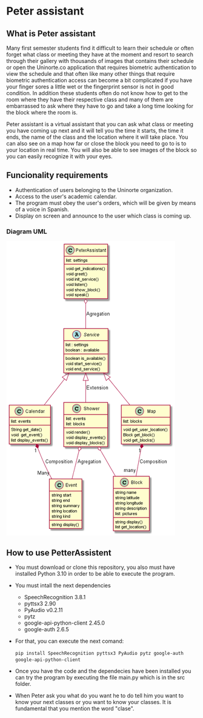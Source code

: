 # Peter assistant

## What is Peter assistant

Many first semester students find it difficult to learn their schedule or often forget what class or meeting they have at the moment and resort to search through their gallery with thousands of images that contains their schedule or open the Uninorte.co application that requires biometric authentication to view the schedule and that often like many other things that require biometric authentication access can become a bit complicated if you have your finger sores a little wet or the fingerprint sensor is not in good condition. In addition these students often do not know how to get to the room where they have their respective class and many of them are embarrassed to ask where they have to go and take a long time looking for the block where the room is.

Peter assistant is a virtual assistant that you can ask what class or meeting you have coming up next and it will tell you the time it starts, the time it ends, the name of the class and the location where it will take place. You can also see on a map how far or close the block you need to go to is to your location in real time. You will also be able to see images of the block so you can easily recognize it with your eyes.


## Funcionality requirements

- Authentication of users belonging to the Uninorte organization.
- Access to the user's academic calendar.
- The program must obey the user's orders, which will be given by means of a voice in Spanish.
- Display on screen and announce to the user which class is coming up.

### Diagram UML

![](assets/20220421_110602_diagram.png)

## How to use PetterAssistent

- You must download or clone this repository, you also must have installed Python 3.10 in order to be able to execute the program.

* You must intall the next dependencies

  * SpeechRecognition 3.8.1
  * pyttsx3 2.90
  * PyAudio v0.2.11
  * pytz
  * google-api-python-client 2.45.0
  * google-auth 2.6.5
* For that, you can execute the next comand:

  `pip install SpeechRecognition pyttsx3 PyAudio pytz google-auth google-api-python-client`
* Once you have the code and the dependecies have been installed you can try the program by executing the file main.py which is in the src folder.
* When Peter ask you what do you want he to do tell him you want to know your next classes or you want to know your classes. It is fundamental that you mention the word "clase".
